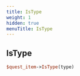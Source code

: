 ```yaml
---
title: IsType
weight: 1
hidden: true
menuTitle: IsType
---
```

## IsType
```perl
$quest_item->IsType(type)
```